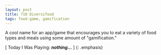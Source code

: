 ```yaml
---
layout: post
title: 718 Diversifood
tags: food-game, gamification
---
```

A cool name for an app/game that encourages you to eat a variety of food types and meals using some amount of "gamification."

[ Today I Was Playing: ***nothing...*** ]
{: .emphasis}